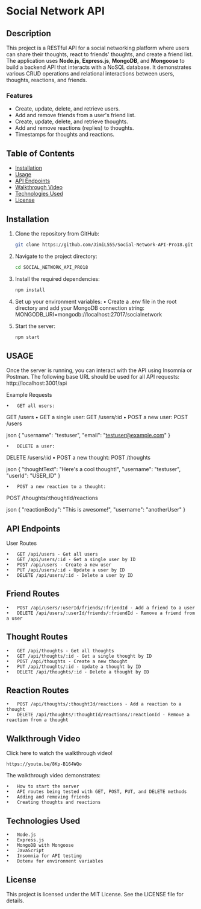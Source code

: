 # Social Network API

## Description

This project is a RESTful API for a social networking platform where users can share their thoughts, react to friends' thoughts, and create a friend list. The application uses **Node.js**, **Express.js**, **MongoDB**, and **Mongoose** to build a backend API that interacts with a NoSQL database. It demonstrates various CRUD operations and relational interactions between users, thoughts, reactions, and friends.

### Features

- Create, update, delete, and retrieve users.
- Add and remove friends from a user's friend list.
- Create, update, delete, and retrieve thoughts.
- Add and remove reactions (replies) to thoughts.
- Timestamps for thoughts and reactions.

## Table of Contents

- [Installation](#installation)
- [Usage](#usage)
- [API Endpoints](#api-endpoints)
- [Walkthrough Video](#walkthrough-video)
- [Technologies Used](#technologies-used)
- [License](#license)

## Installation

1. Clone the repository from GitHub:
   ```bash
   git clone https://github.com/JimiL555/Social-Network-API-Pro18.git 

2.	Navigate to the project directory:
    ```bash
    cd SOCIAL_NETWORK_API_PRO18

3.	Install the required dependencies:
    ```bash
    npm install

4.	Set up your environment variables:
	•	Create a .env file in the root directory and add your MongoDB connection string:
        MONGODB_URI=mongodb://localhost:27017/socialnetwork

5.	Start the server:
    ```bash
    npm start

## USAGE

Once the server is running, you can interact with the API using Insomnia or Postman.
The following base URL should be used for all API requests:
    http://localhost:3001/api

Example Requests

	•	GET all users:
GET /users
	•	GET a single user:
GET /users/:id
	•	POST a new user:
POST /users

json {
  "username": "testuser",
  "email": "testuser@example.com"
}

	•	DELETE a user:
DELETE /users/:id
	•	POST a new thought:
POST /thoughts

json {
  "thoughtText": "Here's a cool thought!",
  "username": "testuser",
  "userId": "USER_ID"
}

	•	POST a new reaction to a thought:
POST /thoughts/:thoughtId/reactions

json {
  "reactionBody": "This is awesome!",
  "username": "anotherUser"
}

## API Endpoints

User Routes

	•	GET /api/users - Get all users
	•	GET /api/users/:id - Get a single user by ID
	•	POST /api/users - Create a new user
	•	PUT /api/users/:id - Update a user by ID
	•	DELETE /api/users/:id - Delete a user by ID

## Friend Routes

	•	POST /api/users/:userId/friends/:friendId - Add a friend to a user
	•	DELETE /api/users/:userId/friends/:friendId - Remove a friend from a user

## Thought Routes

	•	GET /api/thoughts - Get all thoughts
	•	GET /api/thoughts/:id - Get a single thought by ID
	•	POST /api/thoughts - Create a new thought
	•	PUT /api/thoughts/:id - Update a thought by ID
	•	DELETE /api/thoughts/:id - Delete a thought by ID

## Reaction Routes

	•	POST /api/thoughts/:thoughtId/reactions - Add a reaction to a thought
	•	DELETE /api/thoughts/:thoughtId/reactions/:reactionId - Remove a reaction from a thought

## Walkthrough Video

Click here to watch the walkthrough video!

    https://youtu.be/8Kp-B164WQo

The walkthrough video demonstrates:

	•	How to start the server
	•	API routes being tested with GET, POST, PUT, and DELETE methods
	•	Adding and removing friends
	•	Creating thoughts and reactions

## Technologies Used

	•	Node.js
	•	Express.js
	•	MongoDB with Mongoose
	•	JavaScript
	•	Insomnia for API testing
	•	Dotenv for environment variables

## License

This project is licensed under the MIT License. See the LICENSE file for details.
